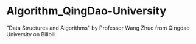 # Algorithm_QingDao-University
"Data Structures and Algorithms" by Professor Wang Zhuo from Qingdao University on Bilibili
